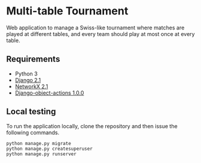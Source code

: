 # Multi-table Tournament
Web application to manage a Swiss-like tournament where matches are played at different tables, and every team should play at most once at every table.


## Requirements

* Python 3
* [Django 2.1](https://docs.djangoproject.com/en/2.1/)
* [NetworkX 2.1](https://networkx.github.io)
* [Django-object-actions 1.0.0](https://github.com/crccheck/django-object-actions)


## Local testing

To run the application locally, clone the repository and then issue the following commands.

```
python manage.py migrate
python manage.py createsuperuser
python manage.py runserver
```
